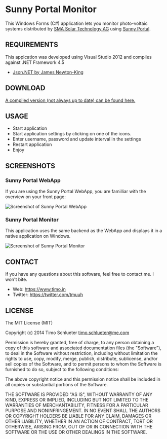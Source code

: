 Sunny Portal Monitor
=========

This Windows Forms (C#) application lets you monitor photo-voltaic systems distributed by [SMA Solar Technology AG](http://www.sma.de/)  using [Sunny Portal](https://www.sunnyportal.com/). 

REQUIREMENTS
-------

This applcation was developed using Visual Studio 2012 and compiles against .NET Framework 4.5

* [Json.NET by James Newton-King](http://james.newtonking.com/json) 


DOWNLOAD
-------

[A compiled version (not always up to date) can be found here.](https://timoschlueter.github.io/sunny-portal-monitor/sunny_portal_monitor.zip)

USAGE
--------

* Start application
* Start application settings by clicking on one of the icons.
* Enter username, password and update interval in the settings
* Restart application
* Enjoy

SCREENSHOTS
--------

### Sunny Portal WebApp

If you are using the Sunny Portal WebApp, you are familliar with the overview on your front page:

![Screenshot of Sunny Portal WebApp](https://timoschlueter.github.io/sunny-portal-monitor/sunnyportalmonitor-screen3.png "Screenshot of Sunny Portal WebApp")

### Sunny Portal Monitor

This application uses the same backend as the WebApp and displays it in a native application on Windows.

![Screenshot of Sunny Portal Monitor](https://timoschlueter.github.io/sunny-portal-monitor/sunnyportalmonitor-screen2.png "Screenshot of Sunny Portal Monitor")


CONTACT
-------

If you have any questions about this software, feel free to contact me. I won't bite.

* Web: https://www.timo.in
* Twitter: https://twitter.com/tmuuh

LICENSE
-------

The MIT License (MIT)

Copyright (c) 2014 Timo Schlueter <timo.schlueter@me.com>

Permission is hereby granted, free of charge, to any person obtaining a copy
of this software and associated documentation files (the "Software"), to deal
in the Software without restriction, including without limitation the rights
to use, copy, modify, merge, publish, distribute, sublicense, and/or sell
copies of the Software, and to permit persons to whom the Software is
furnished to do so, subject to the following conditions:

The above copyright notice and this permission notice shall be included in all
copies or substantial portions of the Software.

THE SOFTWARE IS PROVIDED "AS IS", WITHOUT WARRANTY OF ANY KIND, EXPRESS OR
IMPLIED, INCLUDING BUT NOT LIMITED TO THE WARRANTIES OF MERCHANTABILITY,
FITNESS FOR A PARTICULAR PURPOSE AND NONINFRINGEMENT. IN NO EVENT SHALL THE
AUTHORS OR COPYRIGHT HOLDERS BE LIABLE FOR ANY CLAIM, DAMAGES OR OTHER
LIABILITY, WHETHER IN AN ACTION OF CONTRACT, TORT OR OTHERWISE, ARISING FROM,
OUT OF OR IN CONNECTION WITH THE SOFTWARE OR THE USE OR OTHER DEALINGS IN THE
SOFTWARE.
